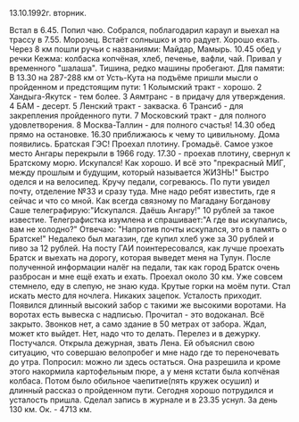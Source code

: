 13.10.1992г. вторник.

Встал в 6.45. Попил чаю. Собрался, поблагодарил караул и выехал на трассу в 7.55.
Морозец. Встаёт солнышко и это радует. Хорошо ехать. Через 8 км пошли ручьи с названиями: Майдар, Мамырь. 
  10.45 обед у речки Кежма: колбаска копчёная, хлеб, печенье, вафли, чай.
   Привал у временного "шалаша". Тишина, редко машины пробегают. 
 Для памяти: В 13.30 на 287-288 км от Усть-Кута на подъёме пришли мысли о пройденном и предстоящим пути: 
 1 Колымский тракт - хорошо.
 2 Хандыга-Якутск - тем более. 
 3 Аямтранс - в придачу для утверждения.
 4 БАМ - десерт.
 5 Ленский тракт - закваска.
 6 Трансиб - для закрепления пройденного пути.
 7 Московский тракт - для полного удовлетворения.
 8 Москва-Таллин - для полного счастья!
14.30 обед прямо на остановке.
    16.30 приближаюсь к чему то цивильному. Дома появились. Братская ГЭС! Проехал плотину. Громадьё. Самое узкое место Ангары перекрыли в 1966 году.
 17.30 - проехав плотину, свернул к Братскому морю. Искупался! Как хорошо. И всё это "прекрасный МИГ, между прошлым и будущим, который называется ЖИЗНЬ!" Быстро оделся и на велосипед. Кручу педали, согреваюсь. 
  По пути увидел почту, отделение №33 и сразу туда. Мне надо ребят известить, где я сейчас и что со мной. Как всегда связному по Магадану Богданову Саше телеграфирую:"Искупался. Даёшь Ангару!" 10 рублей за такое известие. Телеграфистка изумлена и спрашивает:"А где вы искупались, вам не холодно?" 
Отвечаю:
"Напротив почты искупался, это в память о Братске!"
  Недалеко был магазин, где купил хлеб уже за 30 рублей и пиво за 12 рублей.
  На посту ГАИ поинтересовался, как лучше проехать Братск и выехать на дорогу, которая выведет меня на Тулун.
  После полученной информации налёг на педали, так как город Братск очень разбросан и мне ещё ехать и ехать. Проехал около 30 км. Уже совсем стемнело, еду в слепую, не знаю куда. Крутые горки на моём пути. Стал искать место для ночлега. Никаких зацепок. Усталость приходит. 
   Появился длинный высокий забор с такими же высокими воротами. На воротах есть вывеска с надписью. Прочитал - это водоканал. Всё закрыто. Звонков нет, а само здание в 50 метрах от забора. Ждал, может кто выйдет. Нет, надо что то делать. Перелез и в дежурку. Постучался. Открыла дежурная, звать Лена. Ей объяснил свою ситуацию, что совершаю велопробег и мне надо где то переночевать до утра. Попросил: можно ли здесь остаться. Она разрешила и кроме этого накормила картофельным пюре, а у меня кстати была копчёная колбаса. Потом было обильное чаепитие(пять кружек осушил) и длинный рассказ о пройденном пути. Сегодня хорошо потрудился и усталость пришла. Сделал запись в журнале и в 23.35 уснул.
  За день 130 км. Ок. - 4713 км.
